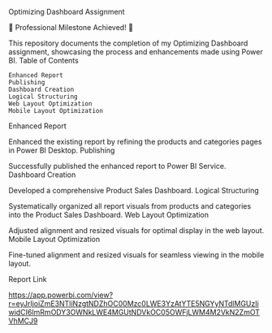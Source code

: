 Optimizing Dashboard Assignment

🚀 Professional Milestone Achieved! 🚀

This repository documents the completion of my Optimizing Dashboard assignment, showcasing the process and enhancements made using Power BI.
Table of Contents

    Enhanced Report
    Publishing
    Dashboard Creation
    Logical Structuring
    Web Layout Optimization
    Mobile Layout Optimization

Enhanced Report

Enhanced the existing report by refining the products and categories pages in Power BI Desktop.
Publishing

Successfully published the enhanced report to Power BI Service.
Dashboard Creation

Developed a comprehensive Product Sales Dashboard.
Logical Structuring

Systematically organized all report visuals from products and categories into the Product Sales Dashboard.
Web Layout Optimization

Adjusted alignment and resized visuals for optimal display in the web layout.
Mobile Layout Optimization

Fine-tuned alignment and resized visuals for seamless viewing in the mobile layout.

Report Link 

https://app.powerbi.com/view?r=eyJrIjoiZmE3NTliNzgtNDZhOC00Mzc0LWE3YzAtYTE5NGYyNTdlMGUzIiwidCI6ImRmODY3OWNkLWE4MGUtNDVkOC05OWFjLWM4M2VkN2ZmOTVhMCJ9
